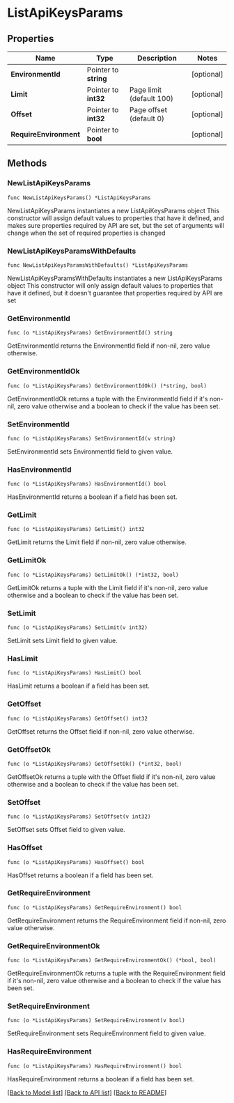 # ListApiKeysParams

## Properties

Name | Type | Description | Notes
------------ | ------------- | ------------- | -------------
**EnvironmentId** | Pointer to **string** |  | [optional] 
**Limit** | Pointer to **int32** | Page limit (default 100) | [optional] 
**Offset** | Pointer to **int32** | Page offset (default 0) | [optional] 
**RequireEnvironment** | Pointer to **bool** |  | [optional] 

## Methods

### NewListApiKeysParams

`func NewListApiKeysParams() *ListApiKeysParams`

NewListApiKeysParams instantiates a new ListApiKeysParams object
This constructor will assign default values to properties that have it defined,
and makes sure properties required by API are set, but the set of arguments
will change when the set of required properties is changed

### NewListApiKeysParamsWithDefaults

`func NewListApiKeysParamsWithDefaults() *ListApiKeysParams`

NewListApiKeysParamsWithDefaults instantiates a new ListApiKeysParams object
This constructor will only assign default values to properties that have it defined,
but it doesn't guarantee that properties required by API are set

### GetEnvironmentId

`func (o *ListApiKeysParams) GetEnvironmentId() string`

GetEnvironmentId returns the EnvironmentId field if non-nil, zero value otherwise.

### GetEnvironmentIdOk

`func (o *ListApiKeysParams) GetEnvironmentIdOk() (*string, bool)`

GetEnvironmentIdOk returns a tuple with the EnvironmentId field if it's non-nil, zero value otherwise
and a boolean to check if the value has been set.

### SetEnvironmentId

`func (o *ListApiKeysParams) SetEnvironmentId(v string)`

SetEnvironmentId sets EnvironmentId field to given value.

### HasEnvironmentId

`func (o *ListApiKeysParams) HasEnvironmentId() bool`

HasEnvironmentId returns a boolean if a field has been set.

### GetLimit

`func (o *ListApiKeysParams) GetLimit() int32`

GetLimit returns the Limit field if non-nil, zero value otherwise.

### GetLimitOk

`func (o *ListApiKeysParams) GetLimitOk() (*int32, bool)`

GetLimitOk returns a tuple with the Limit field if it's non-nil, zero value otherwise
and a boolean to check if the value has been set.

### SetLimit

`func (o *ListApiKeysParams) SetLimit(v int32)`

SetLimit sets Limit field to given value.

### HasLimit

`func (o *ListApiKeysParams) HasLimit() bool`

HasLimit returns a boolean if a field has been set.

### GetOffset

`func (o *ListApiKeysParams) GetOffset() int32`

GetOffset returns the Offset field if non-nil, zero value otherwise.

### GetOffsetOk

`func (o *ListApiKeysParams) GetOffsetOk() (*int32, bool)`

GetOffsetOk returns a tuple with the Offset field if it's non-nil, zero value otherwise
and a boolean to check if the value has been set.

### SetOffset

`func (o *ListApiKeysParams) SetOffset(v int32)`

SetOffset sets Offset field to given value.

### HasOffset

`func (o *ListApiKeysParams) HasOffset() bool`

HasOffset returns a boolean if a field has been set.

### GetRequireEnvironment

`func (o *ListApiKeysParams) GetRequireEnvironment() bool`

GetRequireEnvironment returns the RequireEnvironment field if non-nil, zero value otherwise.

### GetRequireEnvironmentOk

`func (o *ListApiKeysParams) GetRequireEnvironmentOk() (*bool, bool)`

GetRequireEnvironmentOk returns a tuple with the RequireEnvironment field if it's non-nil, zero value otherwise
and a boolean to check if the value has been set.

### SetRequireEnvironment

`func (o *ListApiKeysParams) SetRequireEnvironment(v bool)`

SetRequireEnvironment sets RequireEnvironment field to given value.

### HasRequireEnvironment

`func (o *ListApiKeysParams) HasRequireEnvironment() bool`

HasRequireEnvironment returns a boolean if a field has been set.


[[Back to Model list]](../README.md#documentation-for-models) [[Back to API list]](../README.md#documentation-for-api-endpoints) [[Back to README]](../README.md)


